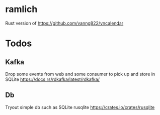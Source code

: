 # ramlich
Rust version of https://github.com/vanng822/vncalendar

# Todos
## Kafka
Drop some events from web and some consumer to pick up and store in SQLite
https://docs.rs/rdkafka/latest/rdkafka/
## Db
Tryout simple db such as SQLite
rusqlite https://crates.io/crates/rusqlite